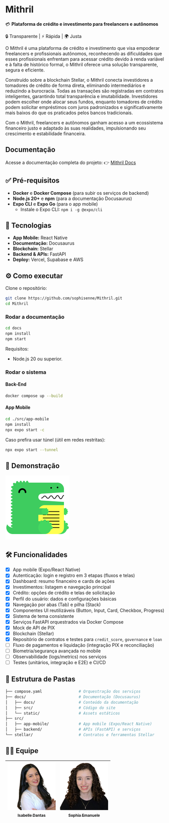 # Mithril

💳 **Plataforma de crédito e investimento para freelancers e autônomos**

🔒 Transparente | ⚡ Rápida | 🌍 Justa

O Mithril é uma plataforma de crédito e investimento que visa empoderar freelancers e profissionais autônomos, reconhecendo as dificuldades que esses profissionais enfrentam para acessar crédito devido à renda variável e à falta de histórico formal, o Mithril oferece uma solução transparente, segura e eficiente.

Construído sobre a blockchain Stellar, o Mithril conecta investidores a tomadores de crédito de forma direta, eliminando intermediários e reduzindo a burocracia. Todas as transações são registradas em contratos inteligentes, garantindo total transparência e imutabilidade. Investidores podem escolher onde alocar seus fundos, enquanto tomadores de crédito podem solicitar empréstimos com juros padronizados e significativamente mais baixos do que os praticados pelos bancos tradicionais.

Com o Mithril, freelancers e autônomos ganham acesso a um ecossistema financeiro justo e adaptado às suas realidades, impulsionando seu crescimento e estabilidade financeira.

## Documentação

Acesse a documentação completa do projeto:
👉 [Mithril Docs](https://sophisenne.github.io/Mithril/)

## ✅ Pré-requisitos

- **Docker** e **Docker Compose** (para subir os serviços de backend)
- **Node.js 20+** e **npm** (para a documentação Docusaurus)
- **Expo CLI** e **Expo Go** (para o app mobile)
  - Instale o Expo CLI: `npm i -g @expo/cli`

## 🚀 Tecnologias

- **App Mobile:** React Native
- **Documentação:** Docusaurus
- **Blockchain:** Stellar
- **Backend & APIs:** FastAPI
- **Deploy:** Vercel, Supabase e AWS

## ⚙️ Como executar

Clone o repositório:
```bash
git clone https://github.com/sophisenne/Mithril.git
cd Mithril
```

### Rodar a documentação

```bash
cd docs
npm install
npm start
```

Requisitos:
- Node.js 20 ou superior.

### Rodar o sistema

#### Back-End

```bash
docker compose up --build
```

#### App Mobile

```bash
cd ./src/app-mobile
npm install
npx expo start -c
```

Caso prefira usar túnel (útil em redes restritas):
```bash
npx expo start --tunnel
```

## 📸 Demonstração

![Tela principal do Mithril](./docs/static/img/docusaurus.png)

## 🛠️ Funcionalidades

- [x] App mobile (Expo/React Native)
- [x] Autenticação: login e registro em 3 etapas (fluxos e telas)
- [x] Dashboard: resumo financeiro e cards de ações
- [x] Investimentos: listagem e navegação principal
- [x] Crédito: opções de crédito e telas de solicitação
- [x] Perfil do usuário: dados e configurações básicas
- [x] Navegação por abas (Tab) e pilha (Stack)
- [x] Componentes UI reutilizáveis (Button, Input, Card, Checkbox, Progress)
- [x] Sistema de tema consistente
- [x] Serviços FastAPI orquestrados via Docker Compose
- [x] Mock de API de PIX
- [x] Blockchain (Stellar)
- [x] Repositório de contratos e testes para `credit_score`, `governance` e `loan`
- [ ] Fluxo de pagamentos e liquidação (integração PIX e reconciliação)
- [ ] Biometria/segurança avançada no mobile
- [ ] Observabilidade (logs/metrics) nos serviços
- [ ] Testes (unitários, integração e E2E) e CI/CD

## 📂 Estrutura de Pastas

```bash
├── compose.yaml                # Orquestração dos serviços
├── docs/                       # Documentação (Docusaurus)
│   ├── docs/                   # Conteúdo da documentação
│   ├── src/                    # Código do site
│   └── static/                 # Assets estáticos
├── src/
│   ├── app-mobile/             # App mobile (Expo/React Native)
│   ├── backend/                # APIs (FastAPI) e serviços
└── stellar/                    # Contratos e ferramentas Stellar
```

## 👩‍💻 Equipe

<div align="center">

| [<img src="./docs/static/img/Isabelle.png" width=150><br><sub><b>Isabelle Dantas</b></sub>](https://www.linkedin.com/in/iisabelledantas/) | [<img src="./docs/static/img/sophia.png" width=150><br><sub><b>Sophia Emanuele</b></sub>](https://www.linkedin.com/in/sophia-emanuele-de-senne-silva/) |
|---|---|

</div>

